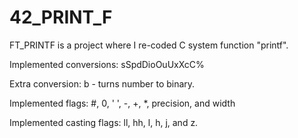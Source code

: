 # 42_PRINT_F

FT_PRINTF is a project where I re-coded C system function "printf". 

Implemented conversions:  sSpdDioOuUxXcC%

  Extra conversion: b - turns number to binary.

Implemented flags: #, 0, ' ', -, +, *, precision, and width

Implemented casting flags: ll, hh, l, h, j, and z.

